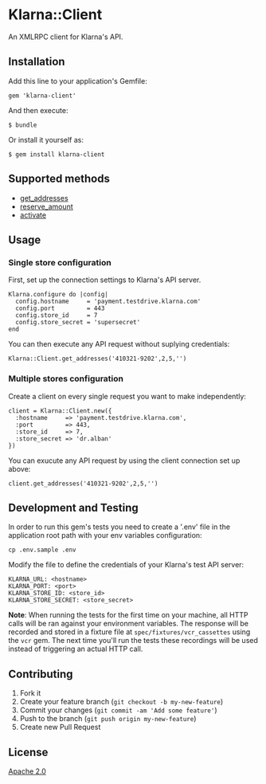 # Klarna::Client

An XMLRPC client for Klarna's API.

## Installation

Add this line to your application's Gemfile:

    gem 'klarna-client'

And then execute:

    $ bundle

Or install it yourself as:

    $ gem install klarna-client

## Supported methods

  * [get_addresses](https://integration.klarna.com/en/api/advanced-integration/functions/getaddresses)
  * [reserve_amount](https://integration.klarna.com/en/api/advanced-integration/functions/reserveamount/)
  * [activate](https://integration.klarna.com/en/api/advanced-integration/functions/activate)

## Usage

### Single store configuration

First, set up the connection settings to Klarna's API server.

    Klarna.configure do |config|
      config.hostname     = 'payment.testdrive.klarna.com'
      config.port         = 443
      config.store_id     = 7
      config.store_secret = 'supersecret'
    end

You can then execute any API request without suplying credentials:

    Klarna::Client.get_addresses('410321-9202',2,5,'')


### Multiple stores configuration

Create a client on every single request you want to make independently:

    client = Klarna::Client.new({
      :hostname     => 'payment.testdrive.klarna.com',
      :port         => 443,
      :store_id     => 7,
      :store_secret => 'dr.alban'
    })

You can exucute any API request by using the client connection set up above:

    client.get_addresses('410321-9202',2,5,'')

## Development and Testing

In order to run this gem's tests you need to create a '.env' file in the application root path with your env variables configuration:

    cp .env.sample .env

Modify the file to define the credentials of your Klarna's test API server:

    KLARNA_URL: <hostname>
    KLARNA_PORT: <port>
    KLARNA_STORE_ID: <store_id>
    KLARNA_STORE_SECRET: <store_secret>

**Note**: When running the tests for the first time on your machine, all HTTP calls will be ran against your environment variables. The response will be recorded and stored in a fixture file at `spec/fixtures/vcr_cassettes` using the `vcr` gem. The next time you'll run the tests these recordings will be used instead of triggering an actual HTTP call.

## Contributing

  1. Fork it
  2. Create your feature branch (`git checkout -b my-new-feature`)
  3. Commit your changes (`git commit -am 'Add some feature'`)
  4. Push to the branch (`git push origin my-new-feature`)
  5. Create new Pull Request

## License

[Apache 2.0](LICENSE)
